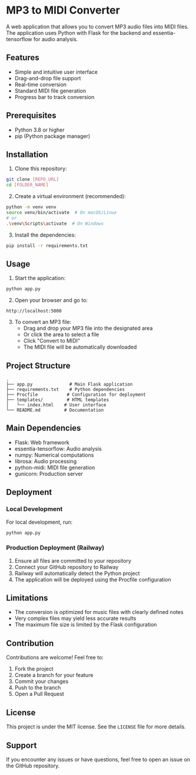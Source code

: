 # MP3 to MIDI Converter

A web application that allows you to convert MP3 audio files into MIDI files. The application uses Python with Flask for the backend and essentia-tensorflow for audio analysis.

## Features

- Simple and intuitive user interface
- Drag-and-drop file support
- Real-time conversion
- Standard MIDI file generation
- Progress bar to track conversion

## Prerequisites

- Python 3.8 or higher
- pip (Python package manager)

## Installation

1. Clone this repository:
```bash
git clone [REPO_URL]
cd [FOLDER_NAME]
```

2. Create a virtual environment (recommended):
```bash
python -m venv venv
source venv/bin/activate  # On macOS/Linux
# or
.\venv\Scripts\activate  # On Windows
```

3. Install the dependencies:
```bash
pip install -r requirements.txt
```

## Usage

1. Start the application:
```bash
python app.py
```

2. Open your browser and go to:
```
http://localhost:5000
```

3. To convert an MP3 file:
   - Drag and drop your MP3 file into the designated area
   - Or click the area to select a file
   - Click "Convert to MIDI"
   - The MIDI file will be automatically downloaded

## Project Structure

```
.
├── app.py              # Main Flask application
├── requirements.txt    # Python dependencies
├── Procfile           # Configuration for deployment
├── templates/         # HTML templates
│   └── index.html    # User interface
└── README.md         # Documentation
```

## Main Dependencies

- Flask: Web framework
- essentia-tensorflow: Audio analysis
- numpy: Numerical computations
- librosa: Audio processing
- python-midi: MIDI file generation
- gunicorn: Production server

## Deployment

### Local Development
For local development, run:
```bash
python app.py
```

### Production Deployment (Railway)
1. Ensure all files are committed to your repository
2. Connect your GitHub repository to Railway
3. Railway will automatically detect the Python project
4. The application will be deployed using the Procfile configuration

## Limitations

- The conversion is optimized for music files with clearly defined notes
- Very complex files may yield less accurate results
- The maximum file size is limited by the Flask configuration

## Contribution

Contributions are welcome! Feel free to:
1. Fork the project
2. Create a branch for your feature
3. Commit your changes
4. Push to the branch
5. Open a Pull Request

## License

This project is under the MIT license. See the `LICENSE` file for more details.

## Support

If you encounter any issues or have questions, feel free to open an issue on the GitHub repository. 